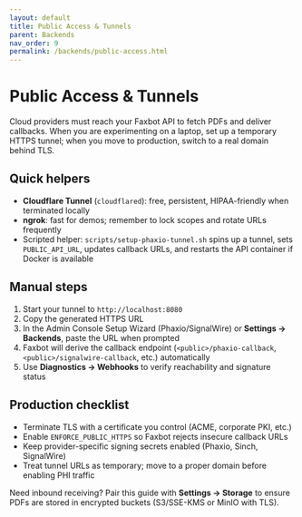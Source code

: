 ```yaml
---
layout: default
title: Public Access & Tunnels
parent: Backends
nav_order: 9
permalink: /backends/public-access.html
---
```


# Public Access & Tunnels

Cloud providers must reach your Faxbot API to fetch PDFs and deliver callbacks. When you are experimenting on a laptop, set up a temporary HTTPS tunnel; when you move to production, switch to a real domain behind TLS.

## Quick helpers

- **Cloudflare Tunnel** (`cloudflared`): free, persistent, HIPAA-friendly when terminated locally
- **ngrok**: fast for demos; remember to lock scopes and rotate URLs frequently
- Scripted helper: `scripts/setup-phaxio-tunnel.sh` spins up a tunnel, sets `PUBLIC_API_URL`, updates callback URLs, and restarts the API container if Docker is available

## Manual steps

1. Start your tunnel to `http://localhost:8080`
2. Copy the generated HTTPS URL
3. In the Admin Console Setup Wizard (Phaxio/SignalWire) or **Settings → Backends**, paste the URL when prompted
4. Faxbot will derive the callback endpoint (`<public>/phaxio-callback`, `<public>/signalwire-callback`, etc.) automatically
5. Use **Diagnostics → Webhooks** to verify reachability and signature status

## Production checklist

- Terminate TLS with a certificate you control (ACME, corporate PKI, etc.)
- Enable `ENFORCE_PUBLIC_HTTPS` so Faxbot rejects insecure callback URLs
- Keep provider-specific signing secrets enabled (Phaxio, Sinch, SignalWire)
- Treat tunnel URLs as temporary; move to a proper domain before enabling PHI traffic

Need inbound receiving? Pair this guide with **Settings → Storage** to ensure PDFs are stored in encrypted buckets (S3/SSE-KMS or MinIO with TLS).
